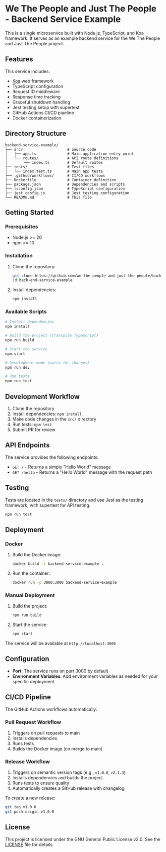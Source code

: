 # We The People and Just The People - Backend Service Example

This is a single microservice built with Node.js, TypeScript, and Koa framework. It serves as an example backend service for the We The People and Just The People project.

## Features

This service includes:

- [Koa](https://koajs.com/) web framework
- TypeScript configuration
- Request ID middleware
- Response time tracking
- Graceful shutdown handling
- Jest testing setup with supertest
- GitHub Actions CI/CD pipeline
- Docker containerization

## Directory Structure

```
backend-service-example/
├── src/                    # Source code
│   ├── app.ts              # Main application entry point
│   └── routes/             # API route definitions
│       └── index.ts        # Default routes
├── tests/                  # Test files
│   └── index.test.ts       # Main app tests
├── .github/workflows/      # CI/CD workflows
├── Dockerfile              # Container definition
├── package.json            # Dependencies and scripts
├── tsconfig.json           # TypeScript configuration
├── jest.config.js          # Jest testing configuration
└── README.md               # This file
```

## Getting Started

### Prerequisites

- Node.js >= 20
- npm >= 10

### Installation

1. Clone the repository:
   ```bash
   git clone https://github.com/we-the-people-and-just-the-people/back-end-service-example.git
   cd back-end-service-example
   ```

2. Install dependencies:
   ```bash
   npm install
   ```

### Available Scripts

```bash
# Install dependencies
npm install

# Build the project (transpile TypeScript)
npm run build

# Start the service
npm start

# Development mode (watch for changes)
npm run dev

# Run tests
npm run test
```

## Development Workflow

1. Clone the repository
2. Install dependencies: `npm install`
3. Make code changes in the `src/` directory
4. Run tests: `npm test`
5. Submit PR for review

## API Endpoints

The service provides the following endpoints:

- `GET /` - Returns a simple "Hello World" message
- `GET /hello` - Returns a "Hello World" message with the request path

## Testing

Tests are located in the `tests/` directory and use Jest as the testing framework, with supertest for API testing.

```bash
npm run test
```

## Deployment

### Docker

1. Build the Docker image:
   ```bash
   docker build -t backend-service-example .
   ```

2. Run the container:
   ```bash
   docker run -p 3000:3000 backend-service-example
   ```

### Manual Deployment

1. Build the project:
   ```bash
   npm run build
   ```

2. Start the service:
   ```bash
   npm start
   ```

The service will be available at `http://localhost:3000`

## Configuration

- **Port**: The service runs on port 3000 by default
- **Environment Variables**: Add environment variables as needed for your specific deployment

## CI/CD Pipeline

The GitHub Actions workflows automatically:

### Pull Request Workflow
1. Triggers on pull requests to main
2. Installs dependencies
3. Runs tests
4. Builds the Docker image (on merge to main)

### Release Workflow
1. Triggers on semantic version tags (e.g., `v1.0.0`, `v2.1.3`)
2. Installs dependencies and builds the project
3. Runs tests to ensure quality
4. Automatically creates a GitHub release with changelog

To create a new release:
```bash
git tag v1.0.0
git push origin v1.0.0
```

## License

This project is licensed under the GNU General Public License v2.0. See the [LICENSE](LICENSE) file for details.